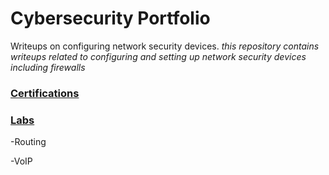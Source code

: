 # Cybersecurity Portfolio
Writeups on configuring network security devices.
*this repository contains writeups related to configuring and setting up network security devices including firewalls*

### <ins>Certifications</ins>

### <ins>Labs</ins>
-Routing

-VoIP

